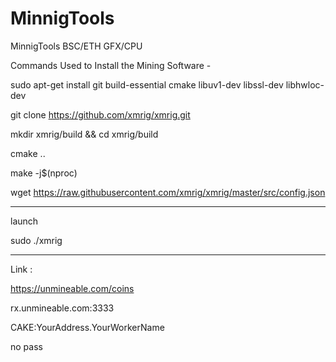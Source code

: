 # MinnigTools
 MinnigTools  BSC/ETH  GFX/CPU

Commands Used to Install the Mining Software -

sudo apt-get install git build-essential cmake libuv1-dev libssl-dev libhwloc-dev

git clone https://github.com/xmrig/xmrig.git

mkdir xmrig/build && cd xmrig/build

cmake ..

make -j$(nproc)

wget https://raw.githubusercontent.com/xmrig/xmrig/master/src/config.json


------------

launch 

sudo ./xmrig 

-------------


Link :

https://unmineable.com/coins

rx.unmineable.com:3333

CAKE:YourAddress.YourWorkerName

no pass


